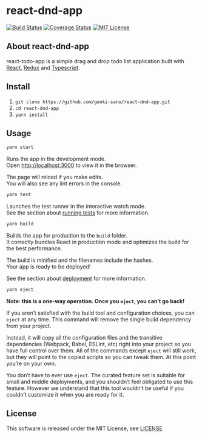 # react-dnd-app

[![Build Status](https://travis-ci.org/genki-sano/react-dnd-app.svg?branch=master)](https://travis-ci.org/genki-sano/react-dnd-app)
[![Coverage Status](https://coveralls.io/repos/github/genki-sano/react-dnd-app/badge.svg?branch=master)](https://coveralls.io/github/genki-sano/react-dnd-app?branch=master)
[![MIT License](http://img.shields.io/badge/license-MIT-blue.svg?style=flat)](LICENSE)

## About react-dnd-app

react-todo-app is a simple drag and drop todo list application built with [React](https://github.com/facebook/react), [Redux](https://github.com/reduxjs/redux) and [Typescript](https://github.com/microsoft/TypeScript).

## Install

1. `git clone https://github.com/genki-sano/react-dnd-app.git`
2. `cd react-dnd-app`
3. `yarn install`

## Usage

```bash
yarn start
```

Runs the app in the development mode.<br />
Open [http://localhost:3000](http://localhost:3000) to view it in the browser.

The page will reload if you make edits.<br />
You will also see any lint errors in the console.

```bash
yarn test
```

Launches the test runner in the interactive watch mode.<br />
See the section about [running tests](https://facebook.github.io/create-react-app/docs/running-tests) for more information.

```bash
yarn build
```

Builds the app for production to the `build` folder.<br />
It correctly bundles React in production mode and optimizes the build for the best performance.

The build is minified and the filenames include the hashes.<br />
Your app is ready to be deployed!

See the section about [deployment](https://facebook.github.io/create-react-app/docs/deployment) for more information.

```bash
yarn eject
```

**Note: this is a one-way operation. Once you `eject`, you can’t go back!**

If you aren’t satisfied with the build tool and configuration choices, you can `eject` at any time. This command will remove the single build dependency from your project.

Instead, it will copy all the configuration files and the transitive dependencies (Webpack, Babel, ESLint, etc) right into your project so you have full control over them. All of the commands except `eject` will still work, but they will point to the copied scripts so you can tweak them. At this point you’re on your own.

You don’t have to ever use `eject`. The curated feature set is suitable for small and middle deployments, and you shouldn’t feel obligated to use this feature. However we understand that this tool wouldn’t be useful if you couldn’t customize it when you are ready for it.

## License

This software is released under the MIT License, see [LICENSE](LICENSE)
